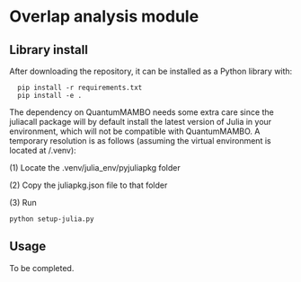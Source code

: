 Overlap analysis module
===============================

Library install
---------------

After downloading the repository, it can be installed as a Python library with:

```
  pip install -r requirements.txt
  pip install -e .
```
The dependency on QuantumMAMBO needs some extra care since the juliacall package will by default install the latest version of Julia in your environment, which will not be compatible with QuantumMAMBO. A temporary resolution is as follows (assuming the virtual environment is located at /.venv):

(1) Locate the .venv/julia_env/pyjuliapkg folder

(2) Copy the juliapkg.json file to that folder

(3) Run
```
python setup-julia.py
```

Usage
-----
To be completed.

